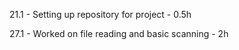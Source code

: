 21.1 - Setting up repository for project - 0.5h

27.1 - Worked on file reading and basic scanning - 2h
